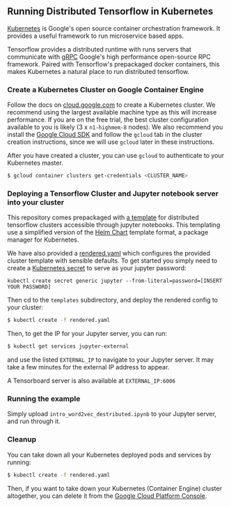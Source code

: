 
## Running Distributed Tensorflow in Kubernetes

[Kubernetes](http://kubernetes.io/) is Google's open source container orchestration framework. It provides a useful framework to run microservice based apps.

Tensorflow provides a distributed runtime with runs servers that communicate with [gRPC](http://www.grpc.io/) Google's high performance open-source RPC framework. Paired with Tensorflow's prepackaged docker containers, this makes Kubernetes a natural place to run distributed tensorflow.

### Create a Kubernetes Cluster on Google Container Engine

Follow the docs on [cloud.google.com](https://cloud.google.com/container-engine/docs/clusters/operations) to create a Kubernetes cluster. We recommend using the largest available machine type as this will increase performance. If you are on the free trial, the best cluster configuration available to you is likely (3 x `n1-highmem-8` nodes). We also recommend you install the [Google Cloud SDK](https://cloud.google.com/sdk/) and follow the `gcloud` tab in the cluster creation instructions, since we will use `gcloud` later in these instructions.

After you have created a cluster, you can use `gcloud` to authenticate to your Kubernetes master.

```sh
$ gcloud container clusters get-credentials <CLUSTER_NAME>
```

### Deploying a Tensorflow Cluster and Jupyter notebook server into your cluster

This repository comes prepackaged with [a template](templates/tensorflow-cluster.jinja) for distributed tensorflow clusters accessible through jupyter notebooks. This templating use a simplified version of the [Helm Chart](https://github.com/kubernetes/helm) template format, a package manager for Kubernetes.

We have also provided a [rendered.yaml](templates/rendered.yaml) which configures the provided cluster template with sensible defaults. To get started you simply need to create a [Kubernetes secret](http://kubernetes.io/docs/user-guide/secrets/) to serve as your jupyter password:

```
kubectl create secret generic jupyter --from-literal=password=[INSERT YOUR PASSWORD]
```

Then cd to the `templates` subdirectory, and deploy the rendered config to your cluster:

```sh
$ kubectl create -f rendered.yaml
```

Then, to get the IP for your Jupyter server, you can run:

```sh
$ kubectl get services jupyter-external
```

and use the listed `EXTERNAL_IP` to navigate to your Jupyter server. It may take a few minutes for the external IP address to appear.

A Tensorboard server is also available at `EXTERNAL_IP:6006`

### Running the example

Simply upload `intro_word2vec_destributed.ipynb` to your Jupyter server, and run through it.

### Cleanup

You can take down all your Kubernetes deployed pods and services by running:

```sh
$ kubectl create -f rendered.yaml
```

Then, if you want to take down your Kubernetes (Container Engine) cluster altogether, you can delete it from
the [Google Cloud Platform Console](https://console.cloud.google.com).
